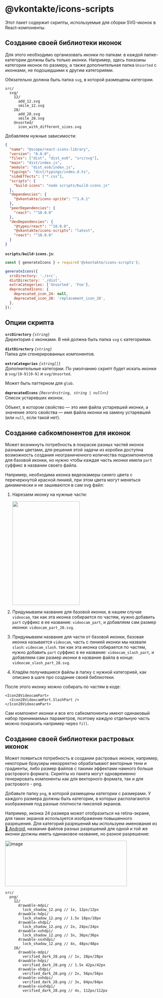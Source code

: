 # @vkontakte/icons-scripts

Этот пакет содержит скрипты, используемые для сборки SVG-иконок в React-компоненты.

## Создание своей библиотеки иконок

Для этого необходимо организовать иконки по папкам: в каждой папке-категории должны быть только иконки. Например, здесь показаны категории иконок по размеру, а также дополнительная папка `Unsorted` с иконками, не подошедшими к другим категориями.

Обязательно должна быть папка `svg`, в которой размещены категории.

```
src/
  svg/
    12/
      add_12.svg
      smile_12.svg
    28/
      add_28.svg
      smile_28.svg
    Unsorted/
      icon_with_different_sizes.svg
```

Добавляем нужные зависимости:

```json
{
  "name": "@scope/react-icons-library",
  "version": "0.0.0",
  "files": ["dist", "dist_es6", "src/svg"],
  "main": "dist/index.js",
  "module": "dist_es6/index.js",
  "typings": "dist/typings/index.d.ts",
  "sideEffects": ["*.css"],
  "scripts": {
    "build-icons": "node scripts/build-icons.js"
  },
  "dependencies": {
    "@vkontakte/icons-sprite": "^1.0.1"
  },
  "peerDependencies": {
    "react": "^18.0.0"
  },
  "devDependencies": {
    "@types/react": "^18.0.0",
    "@vkontakte/icons-scripts": "latest",
    "react": "^18.0.0"
  }
}
```

**`scripts/build-icons.js`**:

```js
const { generateIcons } = require('@vkontakte/icons-scripts');

generateIcons({
  srcDirectory: './src',
  distDirectory: './dist',
  extraCategories: ['Unsorted', 'Foo'],
  deprecatedIcons: {
    deprecated_icon_24: null,
    deprecated_icon_28: 'replacement_icon_28',
  },
});
```

## Опции скрипта

**`srcDirectory`** _`{string}`_<br>
Директория с иконками. В ней должна быть папка `svg` с категориями.

**`distDirectory`** _`{string}`_<br>
Папка для сгенерированных компонентов.

**`extraCategories`** _`{string[]}`_<br>
Дополнительные категории. По умолчанию скрипт будет искать иконки в `svg/[0-9][0-9]` и `svg/Unsorted`.

Может быть паттерном для `glob`.

**`deprecatedIcons`** _`{Record<string, string | null>>}`_<br>
Список устаревших иконок.

Объект, в котором свойство — это имя файла устаревшей иконки, а значение этого свойства — имя файла иконки на замену устаревшей (или `null`, если такой нет).

## Создание сабкомпонентов для иконок

Может возникнуть потребность в покраске разных частей иконок разными цветами,
для решения этой задачи из коробки доступна возможность создания неограниченного количества
подкомпонентов для базовой иконки, но нужно чтобы каждая часть иконки имела `part` суффикс в названии своего файла.

Например, необходима иконка видеокамеры синего цвета с перечеркнутой красной линией,
при этом цвета могут меняться динамически и не зашиваются в сам svg файл:

1. Нарезаем иконку на нужные части:

   <img width="221" height="341" src="https://github.com/VKCOM/icons/assets/42776347/88e15d2b-75db-4f18-9b1d-fd8abb147ada" />

2. Придумываем название для базовой иконки, в нашем случае `videocam`,
   так как эта иконка собирается по частям, нужно добавить `part` суффикс в ее название: `videocam_part`,
   и добавляем сам размер иконки: `videocam_part_28.svg`.

3. Придумываем название для части от базовой иконки, базовая иконка называется `videocam`,
   часть с линией иконки мы назвали `slash`: `videocam_slash`.
   так как эта иконка собирается по частям, нужно добавить `part` суффикс в ее название: `videocam_slash_part`,
   и добавляем сам размер иконки в название файла в конце: `videocam_slash_part_28.svg`.

4. Кладём получившиеся файлы в папку с нужной категорией, как описано в шаге про создание своей библиотеки.

После этого иконку можно собирать по частям в коде:

```tsx
<Icon28VideocamPart>
  <Icon28VideocamPart.SlashPart />
</Icon28VideocamPart>
```

Сам компонент иконки и все его сабкомпоненты имеют одинаковый набор принимаемых параметров, поэтому каждую отдельную часть можно покрасить например через `fill`.

## Создание своей библиотеки растровых иконок

Может появиться потребность в создании растровых иконок, например, некоторые браузеры некорректно обрабатывают векторные тени и градиенты,
либо размер файлов с такими эффектами намного больше растрового формата. Скрипты из пакета могут одновременно генерировать компоненты
как для векторного формата, так и для растрового - png.

Добавьте папку `png`, в которой размещены категории с размерами.
У каждого размера должны быть категории, в которых располагаются изображения под разные плотности пикселей экранов.

Например, иконка 24 размера может отобразиться на retina-экране, для таких экранов используется изображение повышенного разрешения.
Для категорий разрешений мы используем именования из [🔗 Android](https://developer.android.com/training/multiscreen/screendensities#TaskProvideAltBmp),
названия файлов разных разрешений для одной и той же иконки должны иметь одинаковое название, но разное разрешение:

<img alt="image" height="150" src="https://github.com/VKCOM/icons/assets/42776347/a006657e-18fb-4248-a6f3-b866e3f33601" width="400"/>

```
src/
  png/
    12/
      drawable-mdpi/
        lock_shadow_12.png // 1x, 12px/12px
      drawable-hdpi/
        lock_shadow_12.png // 1.5x 18px/18px
      drawable-xhdpi/
        lock_shadow_12.png // 2x, 24px/24px
      drawable-xxhdpi/
        lock_shadow_12.png // 3x, 36px/36px
      drawable-xxxhdpi/
        lock_shadow_12.png // 4x, 48px/48px
    28/
      drawable-mdpi/
        verified_dark_28.png // 1x, 28px/28px
      drawable-hdpi/
        verified_dark_28.png // 1.5x 42px/42px
      drawable-xhdpi/
        verified_dark_28.png // 2x, 56px/56px
      drawable-xxhdpi/
        verified_dark_28.png // 3x, 84px/84px
      drawable-xxxhdpi/
        verified_dark_28.png // 4x, 112px/112px
```
